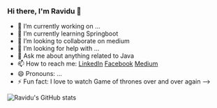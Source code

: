 ### Hi there, I'm Ravidu 👋


- 🔭 I’m currently working on ...
- 🌱 I’m currently learning Springboot
- 👯 I’m looking to collaborate on medium
- 🤔 I’m looking for help with ...
- 💬 Ask me about anything related to Java
- 📫 How to reach me: [LinkedIn](https://www.linkedin.com/in/ravidu-perera-b39522165/) [Facebook](https://www.facebook.com/ravindu.shehan1/) [Medium](https://medium.com/@raviduperera)
- 😄 Pronouns: ...
- ⚡ Fun fact: I love to watch Game of thrones over and over again
-->

![Ravidu's GitHub stats](https://github-readme-stats.vercel.app/api?username=RaviduShehan&show_icons=true&theme=radical)


